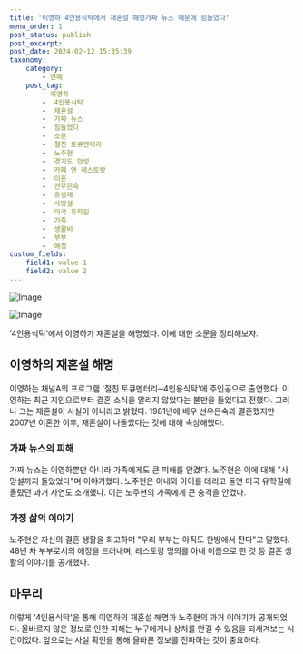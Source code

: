 ```yaml
---
title: '이영하 4인용식탁에서 재혼설 해명가짜 뉴스 때문에 힘들었다'
menu_order: 1
post_status: publish
post_excerpt: 
post_date: 2024-02-12 15:35:39
taxonomy:
    category:
        - 연예
    post_tag:
        - 이영하
        -  4인용식탁
        -  재혼설
        -  가짜 뉴스
        -  힘들었다
        -  소문
        -  절친 토큐멘터리
        -  노주현
        -  경기도 안성
        -  카페 앤 레스토랑
        -  이혼
        -  선우은숙
        -  유영재
        -  사망설
        -  미국 유학길
        -  가족
        -  생활비
        -  부부
        -  애정
custom_fields:
    field1: value 1
    field2: value 2
---
```


![Image](https://ssl.pstatic.net/mimgnews/image/415/2024/02/12/0000025272_001_20240212103101406.jpg?type=w540)

![Image](https://mimgnews.pstatic.net/image/415/2024/02/12/0000025272_002_20240212103101464.jpg?type=w540)

'4인용식탁'에서 이영하가 재혼설을 해명했다. 이에 대한 소문을 정리해보자.
## 이영하의 재혼설 해명
이영하는 채널A의 프로그램 '절친 토큐멘터리─4인용식탁'에 주인공으로 출연했다. 이 영하는 최근 지인으로부터 결혼 소식을 알리지 않았다는 불만을 들었다고 전했다. 그러나 그는 재혼설이 사실이 아니라고 밝혔다. 1981년에 배우 선우은숙과 결혼했지만 2007년 이혼한 이후, 재혼설이 나돌았다는 것에 대해 속상해했다.
### 가짜 뉴스의 피해
가짜 뉴스는 이영하뿐만 아니라 가족에게도 큰 피해를 안겼다. 노주현은 이에 대해 "사망설까지 돌았었다"며 이야기했다. 노주현은 아내와 아이를 데리고 돌연 미국 유학길에 올랐던 과거 사연도 소개했다. 이는 노주현의 가족에게 큰 충격을 안겼다.
### 가정 삶의 이야기
노주현은 자신의 결혼 생활을 회고하며 "우리 부부는 아직도 한방에서 잔다"고 말했다. 48년 차 부부로서의 애정을 드러내며, 레스토랑 명의를 아내 이름으로 한 것 등 결혼 생활의 이야기를 공개했다. 
## 마무리
이렇게 '4인용식탁'을 통해 이영하의 재혼설 해명과 노주현의 과거 이야기가 공개되었다. 올바르지 않은 정보로 인한 피해는 누구에게나 상처를 안길 수 있음을 되새겨보는 시간이었다. 앞으로는 사실 확인을 통해 올바른 정보를 전파하는 것이 중요하다.
